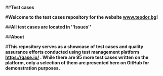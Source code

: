 ##**Test cases**

#**Welcome to the test cases repository for the website www.teodor.bg!**

##**All test cases are located in ''Issues''**

##**About**

#**This repository serves as a showcase of test cases and quality assurance efforts conducted using test management platform https://qase.io/ . While there are 95 more test cases written on the platform, only a selection of them are presented here on GitHub for demonstration purposes.**
